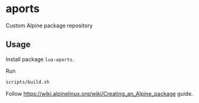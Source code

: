 # aports
Custom Alpine package repository

## Usage

Install package `lua-aports`.

Run
```sh
scripts/build.sh
```

Follow https://wiki.alpinelinux.org/wiki/Creating_an_Alpine_package guide.

